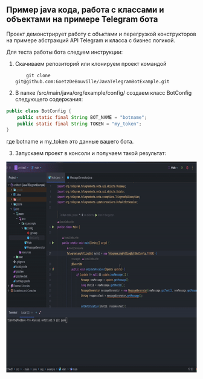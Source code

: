 ## Пример java кода, работа с классами и объектами на примере Telegram бота

Проект демонстрирует работу с объктами и перегрузкой конструкторов на примере абстракций API Telegram  и класса с бизнес логикой.

Для теста работы бота следуем инструкции:
1. Скачиваем репозиторий или клонируем проект командой
   ```
       git clone git@github.com:GoetzDeBouville/JavaTelegramBotExample.git
   ```
2. В папке /src/main/java/org/example/config/ создаем класс BotConfig следующего содержания:
```java
public class BotConfig {
    public static final String BOT_NAME = "botname";
    public static final String TOKEN = "my_token";
}
```
где botname и my_token это данные вашего бота.

3. Запускаем проект в консоли и получаем такой результат:
<img src="./screencast/screencast.gif" width="800" height="559"> 
